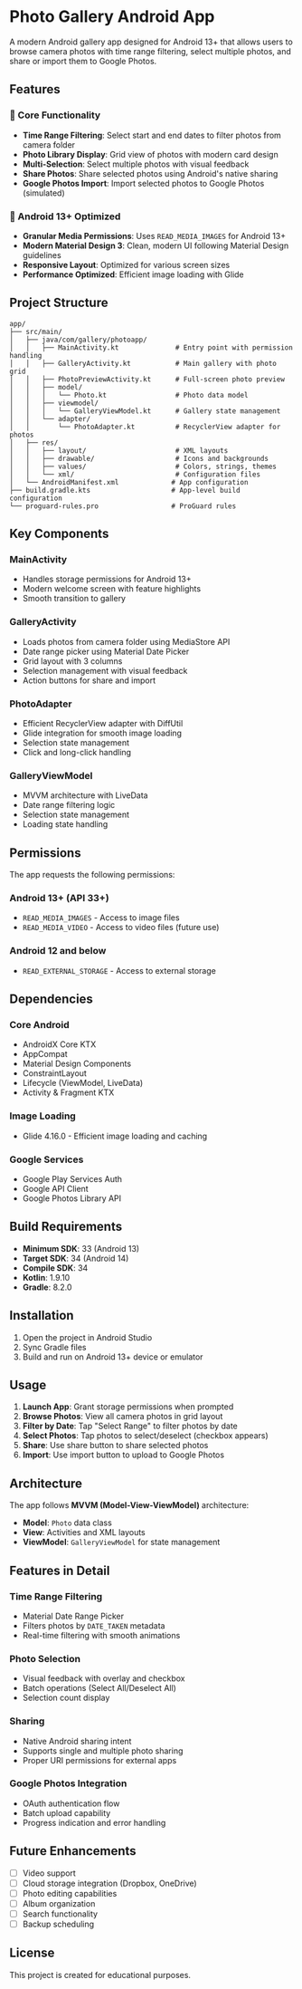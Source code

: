 # Photo Gallery Android App

A modern Android gallery app designed for Android 13+ that allows users to browse camera photos with time range filtering, select multiple photos, and share or import them to Google Photos.

## Features

### 🎯 Core Functionality
- **Time Range Filtering**: Select start and end dates to filter photos from camera folder
- **Photo Library Display**: Grid view of photos with modern card design
- **Multi-Selection**: Select multiple photos with visual feedback
- **Share Photos**: Share selected photos using Android's native sharing
- **Google Photos Import**: Import selected photos to Google Photos (simulated)

### 📱 Android 13+ Optimized
- **Granular Media Permissions**: Uses `READ_MEDIA_IMAGES` for Android 13+
- **Modern Material Design 3**: Clean, modern UI following Material Design guidelines
- **Responsive Layout**: Optimized for various screen sizes
- **Performance Optimized**: Efficient image loading with Glide

## Project Structure

```
app/
├── src/main/
│   ├── java/com/gallery/photoapp/
│   │   ├── MainActivity.kt              # Entry point with permission handling
│   │   ├── GalleryActivity.kt           # Main gallery with photo grid
│   │   ├── PhotoPreviewActivity.kt      # Full-screen photo preview
│   │   ├── model/
│   │   │   └── Photo.kt                 # Photo data model
│   │   ├── viewmodel/
│   │   │   └── GalleryViewModel.kt      # Gallery state management
│   │   └── adapter/
│   │       └── PhotoAdapter.kt          # RecyclerView adapter for photos
│   ├── res/
│   │   ├── layout/                      # XML layouts
│   │   ├── drawable/                    # Icons and backgrounds
│   │   ├── values/                      # Colors, strings, themes
│   │   └── xml/                         # Configuration files
│   └── AndroidManifest.xml             # App configuration
├── build.gradle.kts                    # App-level build configuration
└── proguard-rules.pro                  # ProGuard rules
```

## Key Components

### MainActivity
- Handles storage permissions for Android 13+
- Modern welcome screen with feature highlights
- Smooth transition to gallery

### GalleryActivity
- Loads photos from camera folder using MediaStore API
- Date range picker using Material Date Picker
- Grid layout with 3 columns
- Selection management with visual feedback
- Action buttons for share and import

### PhotoAdapter
- Efficient RecyclerView adapter with DiffUtil
- Glide integration for smooth image loading
- Selection state management
- Click and long-click handling

### GalleryViewModel
- MVVM architecture with LiveData
- Date range filtering logic
- Selection state management
- Loading state handling

## Permissions

The app requests the following permissions:

### Android 13+ (API 33+)
- `READ_MEDIA_IMAGES` - Access to image files
- `READ_MEDIA_VIDEO` - Access to video files (future use)

### Android 12 and below
- `READ_EXTERNAL_STORAGE` - Access to external storage

## Dependencies

### Core Android
- AndroidX Core KTX
- AppCompat
- Material Design Components
- ConstraintLayout
- Lifecycle (ViewModel, LiveData)
- Activity & Fragment KTX

### Image Loading
- Glide 4.16.0 - Efficient image loading and caching

### Google Services
- Google Play Services Auth
- Google API Client
- Google Photos Library API

## Build Requirements

- **Minimum SDK**: 33 (Android 13)
- **Target SDK**: 34 (Android 14)
- **Compile SDK**: 34
- **Kotlin**: 1.9.10
- **Gradle**: 8.2.0

## Installation

1. Open the project in Android Studio
2. Sync Gradle files
3. Build and run on Android 13+ device or emulator

## Usage

1. **Launch App**: Grant storage permissions when prompted
2. **Browse Photos**: View all camera photos in grid layout
3. **Filter by Date**: Tap "Select Range" to filter photos by date
4. **Select Photos**: Tap photos to select/deselect (checkbox appears)
5. **Share**: Use share button to share selected photos
6. **Import**: Use import button to upload to Google Photos

## Architecture

The app follows **MVVM (Model-View-ViewModel)** architecture:

- **Model**: `Photo` data class
- **View**: Activities and XML layouts
- **ViewModel**: `GalleryViewModel` for state management

## Features in Detail

### Time Range Filtering
- Material Date Range Picker
- Filters photos by `DATE_TAKEN` metadata
- Real-time filtering with smooth animations

### Photo Selection
- Visual feedback with overlay and checkbox
- Batch operations (Select All/Deselect All)
- Selection count display

### Sharing
- Native Android sharing intent
- Supports single and multiple photo sharing
- Proper URI permissions for external apps

### Google Photos Integration
- OAuth authentication flow
- Batch upload capability
- Progress indication and error handling

## Future Enhancements

- [ ] Video support
- [ ] Cloud storage integration (Dropbox, OneDrive)
- [ ] Photo editing capabilities
- [ ] Album organization
- [ ] Search functionality
- [ ] Backup scheduling

## License

This project is created for educational purposes.
